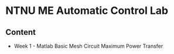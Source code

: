 # NTNU ME Automatic Control Lab
## Content
* Week 1 - Matlab Basic
  Mesh Circuit
  Maximum Power Transfer 
